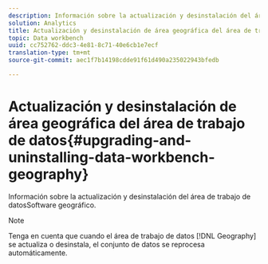 ```yaml
---
description: Información sobre la actualización y desinstalación del área de trabajo de datosSoftware geográfico.
solution: Analytics
title: Actualización y desinstalación de área geográfica del área de trabajo de datos
topic: Data workbench
uuid: cc752762-ddc3-4e81-8c71-40e6cb1e7ecf
translation-type: tm+mt
source-git-commit: aec1f7b14198cdde91f61d490a235022943bfedb

---
```



# Actualización y desinstalación de área geográfica del área de trabajo de datos{#upgrading-and-uninstalling-data-workbench-geography}

Información sobre la actualización y desinstalación del área de trabajo de datosSoftware geográfico.

>[!NOTE]
>
>Tenga en cuenta que cuando el área de trabajo de datos [!DNL Geography] se actualiza o desinstala, el conjunto de datos se reprocesa automáticamente.

